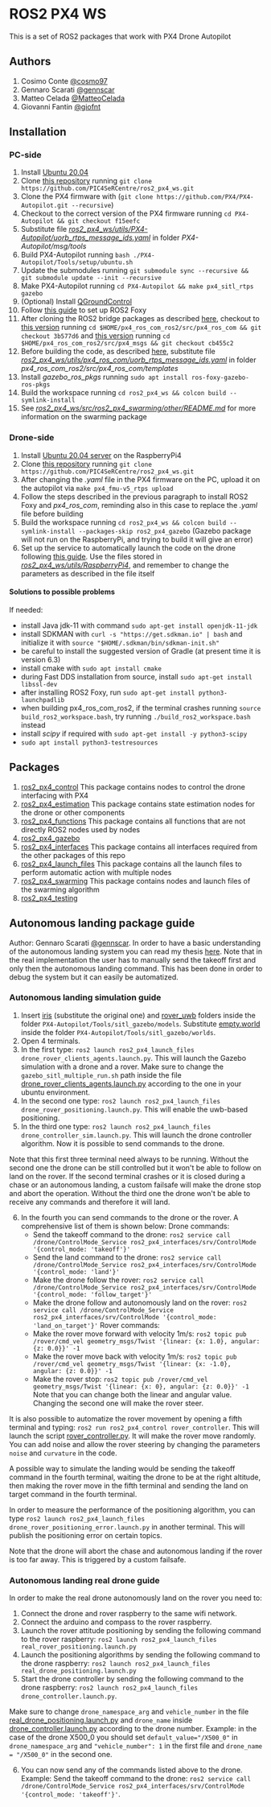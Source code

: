 # ROS2 PX4 WS
This is a set of ROS2 packages that work with PX4 Drone Autopilot

## Authors
1. Cosimo Conte [@cosmo97](https://github.com/cosmo97)
2. Gennaro Scarati [@gennscar](https://github.com/gennscar)
3. Matteo Celada [@MatteoCelada](https://github.com/MatteoCelada)
4. Giovanni Fantin [@giofnt]()

## Installation
### PC-side
1. Install [Ubuntu 20.04](https://ubuntu.com/server/docs/installation)
2. Clone [this repository](https://github.com/PIC4SeRCentre/ros2_px4_ws) running `git clone https://github.com/PIC4SeRCentre/ros2_px4_ws.git`
3. Clone the PX4 firmware with (`git clone https://github.com/PX4/PX4-Autopilot.git --recursive`)
4. Checkout to the correct version of the PX4 firmware running `cd PX4-Autopilot && git checkout f15eefc`
5. Substitute file [_ros2_px4_ws/utils/PX4-Autopilot/uorb_rtps_message_ids.yaml_](utils/PX4-Autopilot/uorb_rtps_message_ids.yaml) in folder _PX4-Autopilot/msg/tools_
6. Build PX4-Autopilot running `bash ./PX4-Autopilot/Tools/setup/ubuntu.sh`
7. Update the submodules running `git submodule sync --recursive && git submodule update --init --recursive`
8. Make PX4-Autopilot running `cd PX4-Autopilot && make px4_sitl_rtps gazebo`
9. (Optional) Install [QGroundControl](https://docs.qgroundcontrol.com/master/en/getting_started/download_and_install.html)
10. Follow [this guide](https://docs.px4.io/master/en/ros/ros2_comm.html) to set up ROS2 Foxy
11. After cloning the ROS2 bridge packages as described [here](https://docs.px4.io/master/en/ros/ros2_comm.html#build-ros-2-workspace), checkout to [this version](https://github.com/PX4/px4_ros_com/tree/3b577d6e50c1f1d31f4ffa218722093a41d166fc) running `cd $HOME/px4_ros_com_ros2/src/px4_ros_com && git checkout 3b577d6` and [this version](https://github.com/PX4/px4_msgs/commit/cb455c2914b3b49d65b449caaa268116e27edccb) running `cd $HOME/px4_ros_com_ros2/src/px4_msgs && git checkout cb455c2`
12. Before building the code, as described [here](https://docs.px4.io/master/en/ros/ros2_comm.html#build-ros-2-workspace), substitute file [_ros2_px4_ws/utils/px4_ros_com/uorb_rtps_message_ids.yaml_](utils/px4_ros_com/uorb_rtps_message_ids.yaml) in folder _px4_ros_com_ros2/src/px4_ros_com/templates_
13. Install _gazebo_ros_pkgs_ running `sudo apt install ros-foxy-gazebo-ros-pkgs`
14. Build the workspace running `cd ros2_px4_ws && colcon build --symlink-install`
15. See [_ros2_px4_ws/src/ros2_px4_swarming/other/README.md_](src/ros2_px4_swarming/other/README.md) for more information on the swarming package

### Drone-side
1. Install [Ubuntu 20.04 server](https://ubuntu.com/download/server) on the RaspberryPi4
2. Clone [this repository](https://github.com/PIC4SeRCentre/ros2_px4_ws) running `git clone https://github.com/PIC4SeRCentre/ros2_px4_ws.git`
3. After changing the _.yaml_ file in the PX4 firmware on the PC, upload it on the autopilot via `make px4_fmu-v5_rtps upload`
4. Follow the steps described in the previous paragraph to install ROS2 Foxy and _px4_ros_com_, reminding also in this case to replace the _.yaml_ file before building 
5. Build the workspace running `cd ros2_px4_ws && colcon build --symlink-install --packages-skip ros2_px4_gazebo` (Gazebo package will not run on the RaspberryPi, and trying to build it will give an error)
6. Set up the service to automatically launch the code on the drone following [this guide](https://nxp.gitbook.io/8mmnavq/navq-developer-guide/software-support/installing-ros2-foxy/autostart-micrortps-client-via-systemd-on-navq). Use the files stored in [_ros2_px4_ws/utils/RaspberryPi4_](utils/RaspberryPi4), and remember to change the parameters as described in the file itself

#### Solutions to possible problems
If needed:
- install Java jdk-11 with command `sudo apt-get install openjdk-11-jdk`
- install SDKMAN with `curl -s "https://get.sdkman.io" | bash` and initialize it with `source "$HOME/.sdkman/bin/sdkman-init.sh"`
- be careful to install the suggested version of Gradle (at present time it is version 6.3)
- install cmake with `sudo apt install cmake`
- during Fast DDS installation from source, install `sudo apt-get install libssl-dev`
- after installing ROS2 Foxy, run `sudo apt-get install python3-launchpadlib`
- when building px4_ros_com_ros2, if the terminal crashes running `source build_ros2_workspace.bash`, try running `./build_ros2_workspace.bash` instead
- install _scipy_ if required with `sudo apt-get install -y python3-scipy`
- `sudo apt install python3-testresources`

## Packages
1. [ros2_px4_control](src/ros2_px4_control) This package contains nodes to control the drone interfacing with PX4
2. [ros2_px4_estimation](src/ros2_px4_estimation) This package contains state estimation nodes for the drone or other components
3. [ros2_px4_functions](src/ros2_px4_functions) This package contains all functions that are not directly ROS2 nodes used by nodes
4. [ros2_px4_gazebo](src/ros2_px4_gazebo) 
5. [ros2_px4_interfaces](src/ros2_px4_interfaces) This package contains all interfaces required from the other packages
of this repo
6. [ros2_px4_launch_files](src/ros2_px4_launch_files) This package contains all the launch files to perform automatic action with multiple nodes
7. [ros2_px4_swarming](src/ros2_px4_swarming) This package contains nodes and launch files of the swarming algorithm
8. [ros2_px4_testing](src/ros2_px4_testing)

## Autonomous landing package guide
Author: Gennaro Scarati [@gennscar](https://github.com/gennscar). 
In order to have a basic understanding of the autonomous landing system you can read my thesis [here](https://webthesis.biblio.polito.it/21180/). Note that in the real implementation the user has to manually send the takeoff first and only then the autonomous landing command. This has been done in order to debug the system but it can easily be automatized. 
### Autonomous landing simulation guide
1. Insert [iris](other_material/iris) (substitute the original one) and [rover_uwb](other_material/rover_uwb) folders inside the folder `PX4-Autopilot/Tools/sitl_gazebo/models`. Substitute [empty.world](other_material/empty.world) inside the folder `PX4-Autopilot/Tools/sitl_gazebo/worlds`.
2. Open 4 terminals.
3. In the first type: `ros2 launch ros2_px4_launch_files drone_rover_clients_agents.launch.py`. This will launch the Gazebo simulation with a drone and a rover. Make sure to change the `gazebo_sitl_multiple_run.sh` path inside the file [drone_rover_clients_agents.launch.py](src/ros2_px4_launch_files/launch/drone_rover_clients_agents.launch.py) according to the one in your ubuntu environment.
4. In the second one type: `ros2 launch ros2_px4_launch_files drone_rover_positioning.launch.py`. This will enable the uwb-based positioning.
5. In the third one type: `ros2 launch ros2_px4_launch_files drone_controller_sim.launch.py`. This will launch the drone controller algorithm. Now it is possible to send commands to the drone. 

Note that this first three terminal need always to be running. Without the second one the drone can be still controlled but it won't be able to follow on land on the rover. If the second terminal crashes or it is closed during a chase or an autonomous landing, a custom failsafe will make the drone stop and abort the operation. Without the third one the drone won't be able to receive any commands and therefore it will land. 

6. In the fourth you can send commands to the drone or the rover. A comprehensive list of them is shown below:
    Drone commands:
    - Send the takeoff command to the drone: `ros2 service call /drone/ControlMode_Service ros2_px4_interfaces/srv/ControlMode '{control_mode: 'takeoff'}'` 
    - Send the land command to the drone: `ros2 service call /drone/ControlMode_Service ros2_px4_interfaces/srv/ControlMode '{control_mode: 'land'}'`
    - Make the drone follow the rover: `ros2 service call /drone/ControlMode_Service ros2_px4_interfaces/srv/ControlMode '{control_mode: 'follow_target'}'`
    - Make the drone follow and autonomously land on the rover: `ros2 service call /drone/ControlMode_Service ros2_px4_interfaces/srv/ControlMode '{control_mode: 'land_on_target'}'`
    Rover commands:
    - Make the rover move forward with velocity 1m/s: `ros2 topic pub /rover/cmd_vel geometry_msgs/Twist '{linear: {x: 1.0}, angular: {z: 0.0}}' -1`
    - Make the rover move back with velocity 1m/s: `ros2 topic pub /rover/cmd_vel geometry_msgs/Twist '{linear: {x: -1.0}, angular: {z: 0.0}}' -1`
    - Make the rover stop: `ros2 topic pub /rover/cmd_vel geometry_msgs/Twist '{linear: {x: 0}, angular: {z: 0.0}}' -1`
    Note that you can change both the linear and angular value. Changing the second one will make the rover steer.

It is also possible to automatize the rover movement by opening a fifth terminal and typing: `ros2 run ros2_px4_control rover_controller`. This will launch the script [rover_controller.py](src/ros2_px4_control/rover_controller.py). It will make the rover move randomly. You can add noise and allow the rover steering by changing the parameters `noise` and `curvature` in the code. 

A possible way to simulate the landing would be sending the takeoff command in the fourth terminal, waiting the drone to be at the right altitude, then making the rover move in the fifth terminal and sending the land on target command in the fourth terminal. 

In order to measure the performance of the positioning algorithm, you can type `ros2 launch ros2_px4_launch_files drone_rover_positioning_error.launch.py` in another terminal. This will publish the positioning error on certain topics.

Note that the drone will abort the chase and autonomous landing if the rover is too far away. This is triggered by a custom failsafe.

### Autonomous landing real drone guide

In order to make the real drone autonomously land on the rover you need to:

1. Connect the drone and rover raspberry to the same wifi network.
2. Connect the arduino and compass to the rover raspberry.
3. Launch the rover attitude positioning by sending the following command to the rover raspberry: `ros2 launch ros2_px4_launch_files real_rover_positioning.launch.py`
4. Launch the positioning algorithms by sending the following command to the drone raspberry: `ros2 launch ros2_px4_launch_files real_drone_positioning.launch.py`
5. Start the drone controller by sending the following command to the drone raspberry: `ros2 launch ros2_px4_launch_files drone_controller.launch.py`. 

Make sure to change `drone_namespace_arg` and `vehicle_number` in the file [real_drone_positioning.launch.py](src/ros2_px4_launch_files/launch/real_drone_positioning.launch.py) and `drone_name` inside [drone_controller.launch.py](src/ros2_px4_launch_files/launch/drone_controller.launch.py) according to the drone number. Example: in the case of the drone X500_0 you should set `default_value="/X500_0"` in `drone_namespace_arg` and `"vehicle_number": 1` in the first file and `drone_name = "/X500_0"` in the second one.

6. You can now send any of the commands listed above to the drone. Example: Send the takeoff command to the drone: `ros2 service call /drone/ControlMode_Service ros2_px4_interfaces/srv/ControlMode '{control_mode: 'takeoff'}'`. 
